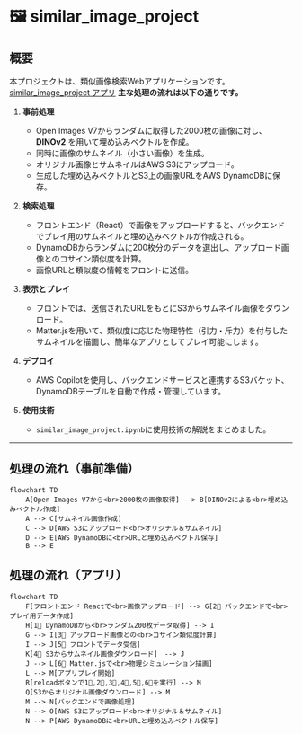 # 🖼 similar_image_project

## 概要
本プロジェクトは、類似画像検索Webアプリケーションです。  
[similar_image_project アプリ](https://your-app-url.example.com)
**主な処理の流れは以下の通りです。**

1. **事前処理**  
   - Open Images V7からランダムに取得した2000枚の画像に対し、**DINOv2** を用いて埋め込みベクトルを作成。
   - 同時に画像のサムネイル（小さい画像）を生成。
   - オリジナル画像とサムネイルはAWS S3にアップロード。
   - 生成した埋め込みベクトルとS3上の画像URLをAWS DynamoDBに保存。

2. **検索処理**  
   - フロントエンド（React）で画像をアップロードすると、バックエンドでプレイ用のサムネイルと埋め込みベクトルが作成される。
   - DynamoDBからランダムに200枚分のデータを選出し、アップロード画像とのコサイン類似度を計算。
   - 画像URLと類似度の情報をフロントに送信。

3. **表示とプレイ**  
   - フロントでは、送信されたURLをもとにS3からサムネイル画像をダウンロード。
   - Matter.jsを用いて、類似度に応じた物理特性（引力・斥力）を付与したサムネイルを描画し、簡単なアプリとしてプレイ可能にします。

4. **デプロイ**  
   - AWS Copilotを使用し、バックエンドサービスと連携するS3バケット、DynamoDBテーブルを自動で作成・管理しています。
  
5. **使用技術**
   - `similar_image_project.ipynb`に使用技術の解説をまとめました。

---

   ## 処理の流れ（事前準備）

```mermaid
flowchart TD
    A[Open Images V7から<br>2000枚の画像取得] --> B[DINOv2による<br>埋め込みベクトル作成]
    A --> C[サムネイル画像作成]
    C --> D[AWS S3にアップロード<br>オリジナル＆サムネイル]
    D --> E[AWS DynamoDBに<br>URLと埋め込みベクトル保存]
    B --> E

```
## 処理の流れ（アプリ）

```mermaid
flowchart TD
    F[フロントエンド Reactで<br>画像アップロード] --> G[2⃣ バックエンドで<br>プレイ用データ作成]
    H[1⃣ DynamoDBから<br>ランダム200枚データ取得] --> I
    G --> I[3⃣ アップロード画像との<br>コサイン類似度計算]
    I --> J[5⃣ フロントでデータ受信]
    K[4⃣ S3からサムネイル画像ダウンロード]　--> J
    J --> L[6⃣ Matter.jsで<br>物理シミュレーション描画]
    L --> M[アプリプレイ開始]
    R[reloadボタンで1⃣,2⃣,3⃣,4⃣,5⃣,6⃣を実行] --> M
    Q[S3からオリジナル画像ダウンロード] --> M
    M --> N[バックエンドで画像処理]
    N --> O[AWS S3にアップロード<br>オリジナル＆サムネイル]
    N --> P[AWS DynamoDBに<br>URLと埋め込みベクトル保存]
```

